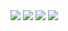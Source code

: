 <div>
  <img src="https://github.com/tambosi-matheus/Cellular-Automaton/raw/main/GIFs/StigCell.gif " >
  <img src="https://github.com/tambosi-matheus/Ko-nect/blob/main/Gameplay%20Ko-nect.gif">
  <img src="https://github.com/tambosi-matheus/Cellular-Automaton/blob/main/GIFs/GOFBasic.gif" >
  <img src="https://github.com/tambosi-matheus/Cellular-Automaton/blob/main/GIFs/StigBasic.gif">
</div>
